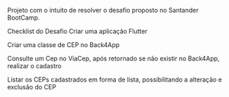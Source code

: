 Projeto com o intuito de resolver o desafio proposto no Santander BootCamp.

Checklist do Desafio
Criar uma aplicação Flutter​

Criar uma classe de CEP no Back4App​

Consulte um Cep no ViaCep, após retornado se não existir no Back4App, realizar o cadastro​

Listar os CEPs cadastrados em forma de lista, possibilitando a alteração e exclusão do CEP​
